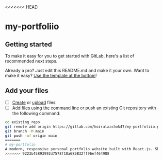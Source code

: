 <<<<<<< HEAD
# my-portfoliio

## Getting started

To make it easy for you to get started with GitLab, here's a list of recommended next steps.

Already a pro? Just edit this README.md and make it your own. Want to make it easy? [Use the template at the bottom](#editing-this-readme)!

## Add your files

- [ ] [Create](https://docs.gitlab.com/ee/user/project/repository/web_editor.html#create-a-file) or [upload](https://docs.gitlab.com/ee/user/project/repository/web_editor.html#upload-a-file) files
- [ ] [Add files using the command line](https://docs.gitlab.com/ee/gitlab-basics/add-file.html#add-a-file-using-the-command-line) or push an existing Git repository with the following command:

```bash
cd existing_repo
git remote add origin https://gitlab.com/koiralaashok47/my-portfoliio.git
git branch -M main
git push -uf origin main
=======
# my-portfolio
A modern, responsive personal portfolio website built with React.js. Showcases projects, skills and contact information in a visually appealing layout. Designed for fast performance and smooth user experience; does not yet integrate database yet, just for learning purpose it get build. To run , just clone it and run {npm run dev}.
>>>>>>> 9223b45893992d7578f18a685832ff96ef464988
